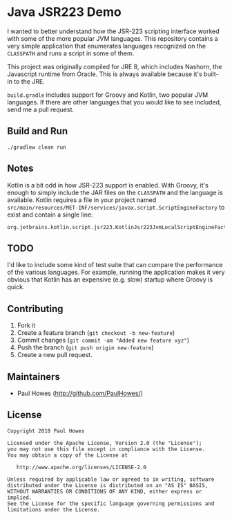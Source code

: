 # Java JSR223 Demo

I wanted to better understand how the JSR-223 scripting interface worked with
some of the more popular JVM languages. This repository contains a very simple
application that enumerates languages recognized on the `CLASSPATH` and runs a
script in some of them.

This project was originally compiled for JRE 8, which includes Nashorn, the
Javascript runtime from Oracle. This is always available because it's built-
in to the JRE.

`build.gradle` includes support for Groovy and Kotlin, two popular JVM
languages. If there are other languages that you would like to see included,
send me a pull request.

## Build and Run

    ./gradlew clean run

## Notes

Kotlin is a bit odd in how JSR-223 support is enabled. With Groovy, it's
enough to simply include the JAR files on the `CLASSPATH` and the language
is available. Kotlin requires a file in your project named
`src/main/resources/MET-INF/services/javax.script.ScriptEngineFactory` to
exist and contain a single line:

    org.jetbrains.kotlin.script.jsr223.KotlinJsr223JvmLocalScriptEngineFactory

## TODO

I'd like to include some kind of test suite that can compare the performance
of the various languages. For example, running the application makes it very
obvious that Kotlin has an expensive (e.g. slow) startup where Groovy is
quick.

## Contributing

1.  Fork it
2.  Create a feature branch (`git checkout -b new-feature`)
3.  Commit changes (`git commit -am "Added new feature xyz"`)
4.  Push the branch (`git push origin new-feature`)
5.  Create a new pull request.

## Maintainers

* Paul Howes (http://github.com/PaulHowes/)

## License

    Copyright 2018 Paul Howes
    
    Licensed under the Apache License, Version 2.0 (the "License");
    you may not use this file except in compliance with the License.
    You may obtain a copy of the License at
    
       http://www.apache.org/licenses/LICENSE-2.0
    
    Unless required by applicable law or agreed to in writing, software
    distributed under the License is distributed on an "AS IS" BASIS,
    WITHOUT WARRANTIES OR CONDITIONS OF ANY KIND, either express or implied.
    See the License for the specific language governing permissions and
    limitations under the License.
